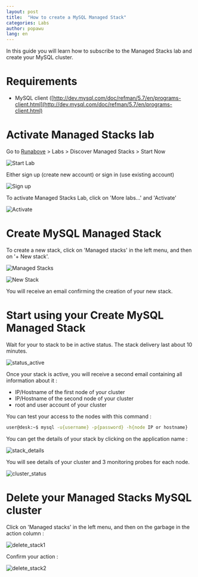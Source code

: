 ```yaml
---
layout: post
title:  "How to create a MySQL Managed Stack"
categories: Labs
author: popawu
lang: en
---
```


In this guide you will learn how to subscribe to the Managed Stacks lab and create your MySQL cluster.

Requirements
============

 * MySQL client ([http://dev.mysql.com/doc/refman/5.7/en/programs-client.html](http://dev.mysql.com/doc/refman/5.7/en/programs-client.html)

Activate Managed Stacks lab
===========================

Go to [Runabove](https://www.runabove.com) > Labs > Discover Managed Stacks > Start Now

![Start Lab](/kb/images/2015-12-08-create-mysql-managed-stack/start.png)

Either sign up (create new account) or sign in (use existing account)

![Sign up](/kb/images/2015-12-08-create-mysql-managed-stack/signup.png)

To activate Managed Stacks Lab, click on 'More labs...' and 'Activate'

![Activate](/kb/images/2015-12-08-create-mysql-managed-stack/activate.png)

Create MySQL Managed Stack
============================

To create a new stack, click on 'Managed stacks' in the left menu, and then on '+ New stack'.

![Managed Stacks](/kb/images/2015-12-08-create-mysql-managed-stack/menu_managed.png)

![New Stack](/kb/images/2015-12-08-create-mysql-managed-stack/new_stack.png)

You will receive an email confirming the creation of your new stack.

Start using your Create MySQL Managed Stack
===========================================

Wait for your to stack to be in active status. The stack delivery last about 10 minutes.

![status_active](/kb/images/2015-12-08-create-mysql-managed-stack/status_active.png)

Once your stack is active, you will receive a second email containing all information about it :
* IP/Hostname of the first node of your cluster
* IP/Hostname of the second node of your cluster
* root and user account of your cluster

You can test your access to the nodes with this command :
```bash
user@desk:~$ mysql -u{username} -p{password} -h{node IP or hostname}
```

You can get the details of your stack by clicking on the application name :

![stack_details](/kb/images/2015-12-08-create-mysql-managed-stack/stack_details.png)

You will see details of your cluster and 3 monitoring probes for each node.

![cluster_status](/kb/images/2015-12-08-create-mysql-managed-stack/cluster_status.png)

Delete your Managed Stacks MySQL cluster
========================================

Click on 'Managed stacks' in the left menu, and then on the garbage in the action column :

![delete_stack1](/kb/images/2015-12-08-create-mysql-managed-stack/delete_stack1.png)

Confirm your action :

![delete_stack2](/kb/images/2015-12-08-create-mysql-managed-stack/delete_stack2.png)

